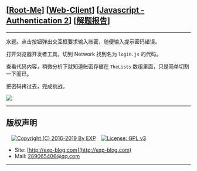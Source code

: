 ## [[Root-Me](https://www.root-me.org/)] [[Web-Client](https://www.root-me.org/en/Challenges/Web-Client/)] [[Javascript - Authentication 2](https://www.root-me.org/en/Challenges/Web-Client/Javascript-Authentication-2)] [[解题报告](http://exp-blog.com/2019/01/13/pid-2906/)]

------

水题。点击按钮弹出交互框要求输入账密，随便输入提示密码错误。

打开浏览器开发者工具，切到 Network 找到名为 `login.js` 的代码。

查看代码内容，稍微分析下就知道账密存储在 `TheLists` 数组里面，只是简单切割一下而已。

把密码拷过去，完成挑战。

![](https://github.com/lyy289065406/CTF-Solving-Reports/blob/master/rootme/Web-Client/%5B04%5D%20%5B10P%5D%20Javascript%20-%20Authentication%202/imgs/01.png)

------

## 版权声明

　[![Copyright (C) 2016-2019 By EXP](https://img.shields.io/badge/Copyright%20(C)-2016~2019%20By%20EXP-blue.svg)](http://exp-blog.com)　[![License: GPL v3](https://img.shields.io/badge/License-GPL%20v3-blue.svg)](https://www.gnu.org/licenses/gpl-3.0)
  

- Site: [http://exp-blog.com](http://exp-blog.com) 
- Mail: <a href="mailto:289065406@qq.com?subject=[EXP's Github]%20Your%20Question%20（请写下您的疑问）&amp;body=What%20can%20I%20help%20you?%20（需要我提供什么帮助吗？）">289065406@qq.com</a>


------
